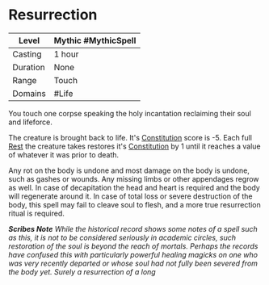 # Resurrection

| Level    | Mythic #MythicSpell |
| -------- | ------------------- |
| Casting  | 1 hour              |
| Duration | None                |
| Range    | Touch               |
| Domains  | #Life               |

You touch one corpse speaking the holy incantation reclaiming their soul and lifeforce.

The creature is brought back to life. It's [Constitution](../../../../Player%20Characters/Chosen%20Statistics/Constitution.md) score is -5. Each full [Rest](../../../../Game%20Procedures/Resting.md) the creature takes restores it's [Constitution](../../../../Player%20Characters/Chosen%20Statistics/Constitution.md) by 1 until it reaches a value of whatever it was prior to death.

Any rot on the body is undone and most damage on the body is undone, such as gashes or wounds. Any missing limbs or other appendages regrow as well. In case of decapitation the head and heart is required and the body will regenerate around it. In case of total loss or severe destruction of the body, this spell may fail to cleave soul to flesh, and a more true resurrection ritual is required.

***Scribes Note***
*While the historical record shows some notes of a spell such as this, it is not to be considered seriously in academic circles, such restoration of the soul is beyond the reach of mortals. Perhaps the records have confused this with particularly powerful healing magicks on one who was very recently departed or whose soul had not fully been severed from the body yet. Surely a resurrection of a long*